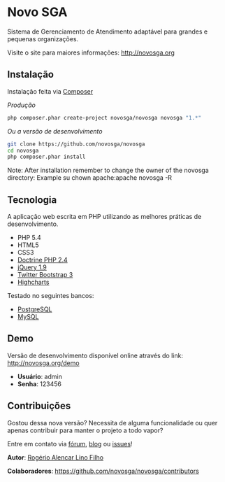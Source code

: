 # Novo SGA

Sistema de Gerenciamento de Atendimento adaptável para grandes e pequenas organizações.

Visite o site para maiores informações: http://novosga.org

## Instalação

Instalação feita via [Composer](http://getcomposer.org/)

*Produção*

```sh
php composer.phar create-project novosga/novosga novosga "1.*"
```

*Ou a versão de desenvolvimento*

```sh
git clone https://github.com/novosga/novosga
cd novosga
php composer.phar install
```
Note: After installation remember to change the owner of the novosga directory: Example su chown apache:apache novosga -R

## Tecnologia

A aplicação web escrita em PHP utilizando as melhores práticas de desenvolvimento.

- PHP 5.4
- HTML5
- CSS3
- [Doctrine PHP 2.4](http://www.doctrine-project.org/projects/orm.html)
- [jQuery 1.9](http://jquery.com/)
- [Twitter Bootstrap 3](http://getbootstrap.com/)
- [Highcharts](http://www.highcharts.com/)

Testado no seguintes bancos:
- [PostgreSQL](http://www.postgresql.org/)
- [MySQL](http://www.mysql.org)


## Demo

Versão de desenvolvimento disponível online através do link: http://novosga.org/demo

- **Usuário**: admin
- **Senha**: 123456

## Contribuições

Gostou dessa nova versão? Necessita de alguma funcionalidade ou quer apenas contribuir para manter o projeto a todo vapor?

Entre em contato via [fórum](http://novosga.org/forum/), [blog](http://novosga.org/blog/) ou [issues](https://github.com/novosga/novosga/issues/)!

**Autor**: [Rogério Alencar Lino Filho](http://rogeriolino.com/)

**Colaboradores**: https://github.com/novosga/novosga/contributors
